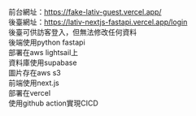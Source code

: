 前台網址：https://fake-lativ-guest.vercel.app/  
後臺網址：https://lativ-nextjs-fastapi.vercel.app/login  
後臺可供訪客登入，但無法修改任何資料  
後端使用python fastapi  
部署在aws lightsail上  
資料庫使用supabase  
圖片存在aws s3  
前端使用next.js  
部署在vercel  
使用github action實現CICD  
